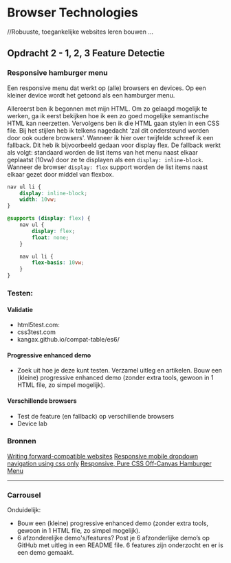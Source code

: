 # Browser Technologies
//Robuuste, toegankelijke websites leren bouwen …

## Opdracht 2 - 1, 2, 3 Feature Detectie

### Responsive hamburger menu
Een responsive menu dat werkt op (alle) browsers en devices. Op een kleiner device wordt het getoond als een hamburger menu.

Allereerst ben ik begonnen met mijn HTML. Om zo gelaagd mogelijk te werken, ga ik eerst bekijken hoe ik een zo goed mogelijke semantische HTML kan neerzetten. Vervolgens ben ik die HTML gaan stylen in een CSS file. Bij het stijlen heb ik telkens nagedacht 'zal dit ondersteund worden door ook oudere browsers'. Wanneer ik hier over twijfelde schreef ik een fallback. Dit heb ik bijvoorbeeld gedaan voor display flex. De fallback werkt als volgt: standaard worden de list items van het menu naast elkaar geplaatst (10vw) door ze te displayen als een `display: inline-block`. Wanneer de browser `display: flex` support worden de list items naast elkaar gezet door middel van flexbox.

```css
nav ul li {
	display: inline-block;
	width: 10vw;
}

@supports (display: flex) {
	nav ul {
		display: flex;
		float: none;
	}

	nav ul li {
		flex-basis: 10vw;
	}
}
```

### Testen:
#### Validatie
* html5test.com:
* css3test.com
* kangax.github.io/compat-table/es6/

#### Progressive enhanced demo
* Zoek uit hoe je deze kunt testen. Verzamel uitleg en artikelen. Bouw een (kleine) progressive enhanced demo (zonder extra tools, gewoon in 1 HTML file, zo simpel mogelijk).

#### Verschillende browsers
* Test de feature (en fallback) op verschillende browsers
* Device lab

### Bronnen
[Writing forward-compatible websites](https://developer.mozilla.org/en-US/docs/Web/Guide/Writing_forward-compatible_websites)
[Responsive mobile dropdown navigation using css only](https://medium.com/@heyoka/responsive-pure-css-off-canvas-hamburger-menu-aebc8d11d793)
[Responsive, Pure CSS Off-Canvas Hamburger Menu](https://medium.com/creative-technology-concepts-code/responsive-mobile-dropdown-navigation-using-css-only-7218e4498a99)

***

### Carrousel

Onduidelijk:
* Bouw een (kleine) progressive enhanced demo (zonder extra tools, gewoon in 1 HTML file, zo simpel mogelijk).
* 6 afzonderelijke demo's/features?
Post je 6 afzonderlijke demo’s op GitHub met uitleg in een README file.
6 features zijn onderzocht en er is een demo gemaakt.
